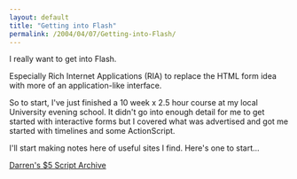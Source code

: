 ```yaml
---
layout: default
title: "Getting into Flash"
permalink: /2004/04/07/Getting-into-Flash/
---
```


<P>I really want to get into Flash. </P>
<P>Especially Rich Internet Applications (RIA) to replace the HTML form idea with more of an application-like interface.</P>
<P>So to start,&nbsp;I've just finished a 10 week x 2.5 hour course at my local University evening school. It didn't go into enough detail for me to get started with interactive forms but I covered what was advertised and got me started with timelines and some ActionScript.</P>
<P>I'll start making notes here of useful sites I find. Here's one to start...</P>
<P><A class="" href="http://www.tufat.com/" target=_blank>Darren's $5 Script Archive</A></P>